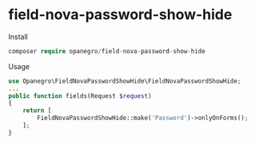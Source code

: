# field-nova-password-show-hide
Install
```php
composer require opanegro/field-nova-password-show-hide
```

Usage
```php
use Opanegro\FieldNovaPasswordShowHide\FieldNovaPasswordShowHide;
...
public function fields(Request $request)
{
    return [
        FieldNovaPasswordShowHide::make('Password')->onlyOnForms();
    ];
}
```
